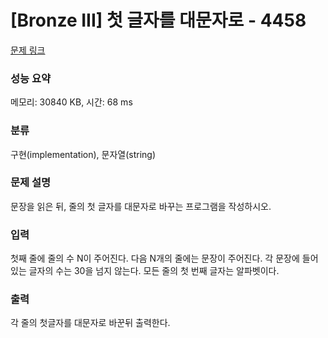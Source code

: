 # [Bronze III] 첫 글자를 대문자로 - 4458 

[문제 링크](https://www.acmicpc.net/problem/4458) 

### 성능 요약

메모리: 30840 KB, 시간: 68 ms

### 분류

구현(implementation), 문자열(string)

### 문제 설명

<p>
	문장을 읽은 뒤, 줄의 첫 글자를 대문자로 바꾸는 프로그램을 작성하시오.</p>

### 입력 

 <p>
	첫째 줄에 줄의 수 N이 주어진다. 다음 N개의 줄에는 문장이 주어진다. 각 문장에 들어있는 글자의 수는 30을 넘지 않는다. 모든 줄의 첫 번째 글자는 알파벳이다.</p>

### 출력 

 <p>
	각 줄의 첫글자를 대문자로 바꾼뒤 출력한다.</p>

